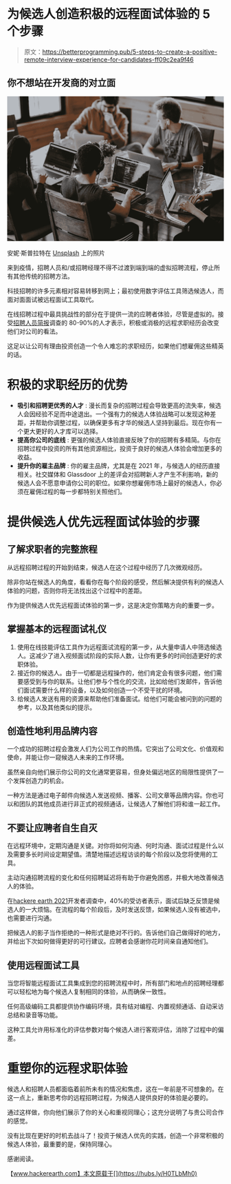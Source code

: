 # 为候选人创造积极的远程面试体验的 5 个步骤

> 原文：<https://betterprogramming.pub/5-steps-to-create-a-positive-remote-interview-experience-for-candidates-ff09c2ea9f46>

## 你不想站在开发商的对立面

![](img/aaedf29a341203f9a0571dca8b01c0c0.png)

安妮·斯普拉特在 [Unsplash](https://unsplash.com/s/photos/recruitment?utm_source=unsplash&utm_medium=referral&utm_content=creditCopyText) 上的照片

来到疫情，招聘人员和/或招聘经理不得不过渡到端到端的虚拟招聘流程，停止所有其他传统的招聘方法。

科技招聘的许多元素相对容易转移到网上；最初使用数字评估工具筛选候选人，而面对面面试被远程面试工具取代。

在线招聘过程中最具挑战性的部分在于提供一流的应聘者体验，尽管是虚拟的。接受[招聘人员简报](https://www.recruitingbrief.com/candidate-experience/)调查的 80-90%的人才表示，积极或消极的远程求职经历会改变他们对公司的看法。

这足以让公司有理由投资创造一个令人难忘的求职经历，如果他们想雇佣这些精英的话。

# 积极的求职经历的优势

*   **吸引和招聘更优秀的人才** : 漫长而复杂的招聘过程会导致更高的流失率，候选人会因经验不足而中途退出。一个强有力的候选人体验战略可以发现这种差距，并帮助你调整过程，以确保更多有才华的候选人坚持到最后。现在你有一个更大更好的人才库可以选择。
*   **提高你公司的底线** : 更强的候选人体验直接反映了你的招聘有多精简。与你在招聘过程中投资的所有其他资源相比，投资于良好的候选人体验会增加更多的收益。
*   **提升你的雇主品牌** : 你的雇主品牌，尤其是在 2021 年，与候选人的经历直接相关。社交媒体和 Glassdoor 上的差评会对招聘新人才产生不利影响，新的候选人会不愿意申请你公司的职位。如果你想雇佣市场上最好的候选人，你必须在雇佣过程的每一步都特别关照他们。

# 提供候选人优先远程面试体验的步骤

## **了解求职者的完整旅程**

从远程招聘过程的开始到结束，候选人在这个过程中经历了几次微观经历。

除非你站在候选人的角度，看看你在每个阶段的感受，然后解决提供有利的候选人体验的问题，否则你将无法找出这个过程中的差距。

作为提供候选人优先远程面试体验的第一步，这是决定你策略方向的重要一步。

## **掌握基本的远程面试礼仪**

1.  使用在线技能评估工具作为远程面试流程的第一步，从大量申请人中筛选候选人。这减少了进入视频面试阶段的实际人数，让你有更多的时间创造更好的求职体验。
2.  接近你的候选人。由于一切都是远程操作的，他们肯定会有很多问题，他们需要感受到与你的联系。让他们参与个性化的交流，比如给他们发邮件，告诉他们面试需要什么样的设备，以及如何创造一个不受干扰的环境。
3.  给候选人发送有用的资源来帮助他们准备面试。给他们可能会被问到的问题的参考，以及其他类似的提示。

## **创造性地利用品牌内容**

一个成功的招聘过程会激发人们为公司工作的热情。它突出了公司文化、价值观和使命，并能让你一窥候选人未来的工作环境。

虽然亲自向他们展示你公司的文化通常更容易，但身处偏远地区的局限性提供了一个发挥创造力的机会。

一种方法是通过电子邮件向候选人发送视频、播客、公司文章等品牌内容。你也可以和团队的其他成员进行非正式的视频通话，让候选人了解他们将和谁一起工作。

## **不要让应聘者自生自灭**

在远程环境中，定期沟通是关键。对你将如何沟通、何时沟通、面试过程是什么以及需要多长时间设定期望值。清楚地描述远程访谈的每个阶段以及您将使用的工具。

主动沟通招聘流程的变化和任何招聘延迟将有助于你避免困惑，并极大地改善候选人的体验。

在[hackere earth 2021](https://www.hackerearth.com/recruit/resources/insights/developer-survey-2021)开发者调查中，40%的受访者表示，面试后缺乏反馈是候选人的一大烦恼。在流程的每个阶段后，及时发送反馈，如果候选人没有被选中，也需要进行沟通。

把候选人的影子当作拒绝的一种形式是绝对不行的。告诉他们自己做得好的地方，并给出下次如何做得更好的可行建议。应聘者会感谢你花时间亲自通知他们。

## **使用远程面试工具**

当您将智能远程面试工具集成到您的招聘流程中时，所有部门和地点的招聘经理都可以轻松地为每个候选人复制相同的体验，从而确保一致性。

任何高级编码工具都提供协作编码环境，具有结对编程、内置视频通话、自动采访总结和录音等功能。

这种工具允许用标准化的评估参数对每个候选人进行客观评估，消除了过程中的偏差。

# 重塑你的远程求职体验

候选人和招聘人员都面临着前所未有的情况和焦虑，这在一年前是不可想象的。在这一点上，重新思考你的远程招聘过程，为候选人提供良好的体验是必要的。

通过这样做，你向他们展示了你的关心和重视同理心；这充分说明了与贵公司合作的感觉。

没有比现在更好的时机去战斗了！投资于候选人优先的实践，创造一个非常积极的候选人体验，最重要的是，保持同理心。

感谢阅读。

【www.hackerearth.com】本文原载于[](https://hubs.ly/H0TLbMh0)
